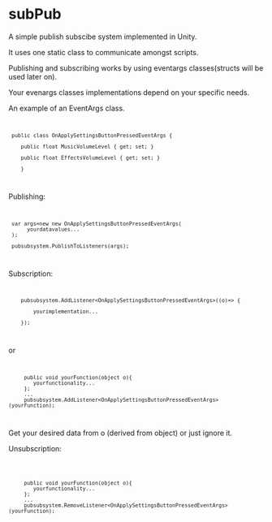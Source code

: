 # subPub
A simple publish subscibe system implemented in Unity.

It uses one static class to communicate amongst scripts.

Publishing and subscribing works by using eventargs classes(structs will be used later on).

Your evenargs classes implementations depend on your specific needs.

An example of an EventArgs class.
<code>
  
     public class OnApplySettingsButtonPressedEventArgs {    
    
        public float MusicVolumeLevel { get; set; }

        public float EffectsVolumeLevel { get; set; }

        }
     
</code>

Publishing: 
<code>
  
     var args=new new OnApplySettingsButtonPressedEventArgs(
          yourdatavalues...
     );
  
     pubsubsystem.PublishToListeners(args);
     
</code>

Subscription:
<code>
  
        pubsubsystem.AddListener<OnApplySettingsButtonPressedEventArgs>((o)=> {

            yourimplementation...
        
        });
     
</code>or
<code>
  
         public void yourFunction(object o){
            yourfunctionality...
         };
         ...
         pubsubsystem.AddListener<OnApplySettingsButtonPressedEventArgs>(yourFunction);
     
</code>


Get your desired data from o (derived from object) or just ignore it.



Unsubscription:


<code>
  
         public void yourFunction(object o){
            yourfunctionality...
         };
         ...
         pubsubsystem.RemoveListener<OnApplySettingsButtonPressedEventArgs>(yourFunction);
     
</code>
